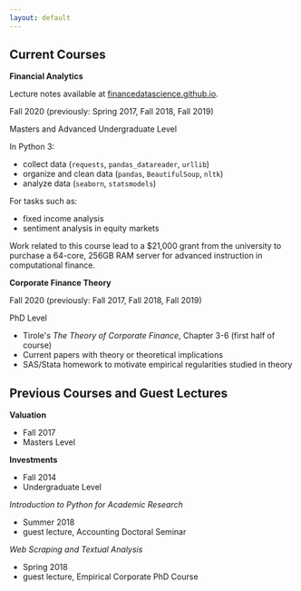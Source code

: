 ```yaml
---
layout: default
---
```


## Current Courses

**Financial Analytics**

Lecture notes available at [financedatascience.github.io](https://financedatascience.github.io/intro.html).

Fall 2020 (previously: Spring 2017, Fall 2018, Fall 2019)

Masters and Advanced Undergraduate Level

In Python 3:

- collect data (`requests`, `pandas_datareader`, `urllib`)
- organize and clean data (`pandas`, `BeautifulSoup`, `nltk`)
- analyze data (`seaborn`,  `statsmodels`)

For tasks such as:

- fixed income analysis
- sentiment analysis in equity markets

Work related to this course lead to a $21,000 grant from the university to purchase a 64-core, 256GB RAM server for advanced instruction in computational finance.

**Corporate Finance Theory**

Fall 2020 (previously: Fall 2017, Fall 2018, Fall 2019)

PhD Level

- Tirole's *The Theory of Corporate Finance*, Chapter 3-6 (first half of course)
- Current papers with theory or theoretical implications
- SAS/Stata homework to motivate empirical regularities studied in theory


## Previous Courses and Guest Lectures

**Valuation**
- Fall 2017
- Masters Level

**Investments**
- Fall 2014
- Undergraduate Level

*Introduction to Python for Academic Research*
- Summer 2018
- guest lecture, Accounting Doctoral Seminar

*Web Scraping and Textual Analysis*
- Spring 2018
- guest lecture, Empirical Corporate PhD Course
